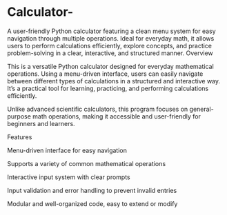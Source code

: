 # Calculator-
A user-friendly Python calculator featuring a clean menu system for easy navigation through multiple operations. Ideal for everyday math, it allows users to perform calculations efficiently, explore concepts, and practice problem-solving in a clear, interactive, and structured manner.
Overview

This is a versatile Python calculator designed for everyday mathematical operations. Using a menu-driven interface, users can easily navigate between different types of calculations in a structured and interactive way. It’s a practical tool for learning, practicing, and performing calculations efficiently.

Unlike advanced scientific calculators, this program focuses on general-purpose math operations, making it accessible and user-friendly for beginners and learners.

Features

Menu-driven interface for easy navigation

Supports a variety of common mathematical operations

Interactive input system with clear prompts

Input validation and error handling to prevent invalid entries

Modular and well-organized code, easy to extend or modify
